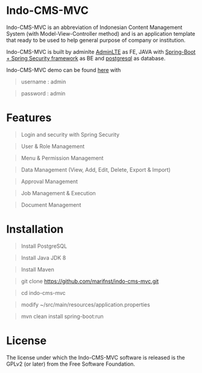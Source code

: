 # Indo-CMS-MVC
Indo-CMS-MVC is an abbreviation of Indonesian Content Management System (with Model-View-Controller method) and is an application template that ready to be used to help general purpose of company or institution.

Indo-CMS-MVC is built by adminlte [AdminLTE](https://adminlte.io/) as FE, JAVA with [Spring-Boot + Spring Security framework](https://spring.io/) as BE and [postgresql](https://www.postgresql.org/) as database.

Indo-CMS-MVC demo can be found [here](https://nameless-retreat-34821.herokuapp.com/) with
> username : admin

> password : admin
# Features
> Login and security with Spring Security

> User & Role Management

> Menu & Permission Management

> Data Management (View, Add, Edit, Delete, Export & Import)

> Approval Management

> Job Management & Execution

> Document Management

# Installation
> Install PostgreSQL

> Install Java JDK 8

> Install Maven

> git clone https://github.com/marifnst/indo-cms-mvc.git

> cd indo-cms-mvc

> modify ~/src/main/resources/application.properties

> mvn clean install spring-boot:run
# License
The license under which the Indo-CMS-MVC software is released is the GPLv2 (or later) from the Free Software Foundation.